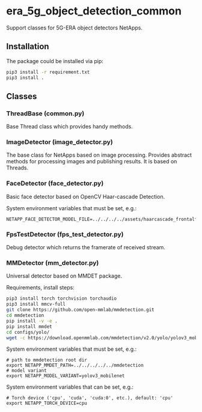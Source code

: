 # era_5g_object_detection_common

Support classes for 5G-ERA object detectors NetApps.

## Installation

The package could be installed via pip:

```bash
pip3 install -r requirement.txt
pip3 install .
```

## Classes

### ThreadBase (common.py)

Base Thread class which provides handy methods.

### ImageDetector (image_detector.py)

The base class for NetApps based on image processing. Provides abstract methods for processing images and publishing results. It is based on Threads.

### FaceDetector (face_detector.py)

Basic face detector based on OpenCV Haar-cascade Detection. 

System environment variables that must be set, e.g.:

```
NETAPP_FACE_DETECTOR_MODEL_FILE=../../../../assets/haarcascade_frontalface_default.xml
```

### FpsTestDetector (fps_test_detector.py)

Debug detector which returns the framerate of received stream.

### MMDetector (mm_detector.py)

Universal detector based on MMDET package.

Requirements, install steps:

```bash
pip3 install torch torchvision torchaudio
pip3 install mmcv-full
git clone https://github.com/open-mmlab/mmdetection.git
cd mmdetection
pip install -v -e .
pip install mmdet
cd configs/yolo/
wget -c https://download.openmmlab.com/mmdetection/v2.0/yolo/yolov3_mobilenetv2_320_300e_coco/yolov3_mobilenetv2_320_300e_coco_20210719_215349-d18dff72.pth
```

System environment variables that must be set, e.g.:

```
# path to mmdetection root dir
export NETAPP_MMDET_PATH=../../../../../mmdetection
# model variant
export NETAPP_MODEL_VARIANT=yolov3_mobilenet
```

System environment variables that can be set, e.g.:

```
# Torch device ('cpu', 'cuda', 'cuda:0', etc.), default: 'cpu' 
export NETAPP_TORCH_DEVICE=cpu
```